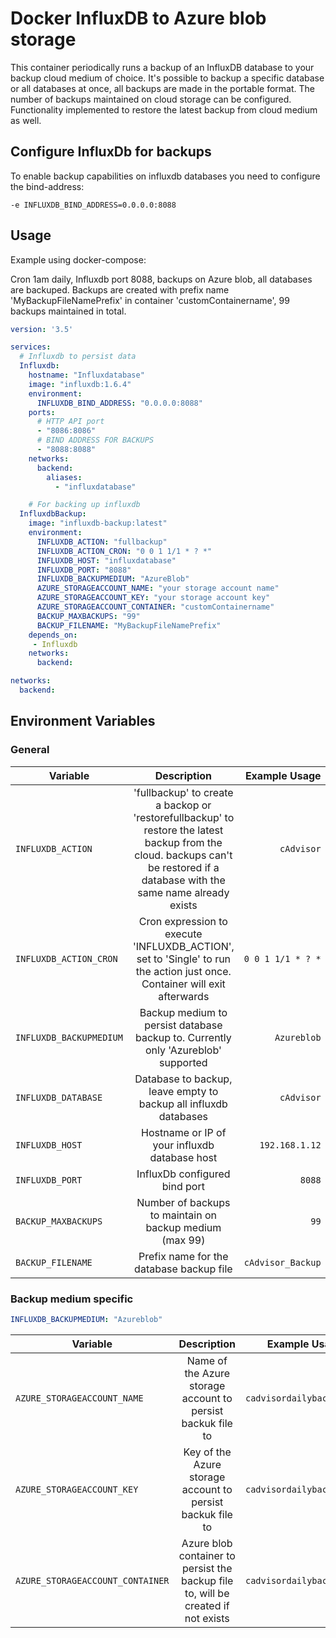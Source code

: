 # Docker InfluxDB to Azure blob storage  

This container periodically runs a backup of an InfluxDB database to your backup cloud medium of choice.
It's possible to backup a specific database or all databases at once, all backups are made in the portable format. 
The number of backups maintained on cloud storage can be configured.
Functionality implemented to restore the latest backup from cloud medium as well.

## Configure InfluxDb for backups
To enable backup capabilities on influxdb databases you need to configure the bind-address:
```
-e INFLUXDB_BIND_ADDRESS=0.0.0.0:8088 
```

## Usage
Example using docker-compose:

Cron 1am daily, Influxdb port 8088, backups on Azure blob, all databases are backuped. Backups are created with prefix name 'MyBackupFileNamePrefix' in container 'customContainername', 99 backups maintained in total.

```yaml
version: '3.5'

services:
  # Influxdb to persist data
  Influxdb:
    hostname: "Influxdatabase"
    image: "influxdb:1.6.4"
    environment:
      INFLUXDB_BIND_ADDRESS: "0.0.0.0:8088"
    ports:
      # HTTP API port
      - "8086:8086"
      # BIND ADDRESS FOR BACKUPS  
      - "8088:8088"
    networks:      
      backend:
        aliases:
          - "influxdatabase"

    # For backing up influxdb
  InfluxdbBackup:
    image: "influxdb-backup:latest"
    environment:
      INFLUXDB_ACTION: "fullbackup"
      INFLUXDB_ACTION_CRON: "0 0 1 1/1 * ? *"
      INFLUXDB_HOST: "influxdatabase"
      INFLUXDB_PORT: "8088"
      INFLUXDB_BACKUPMEDIUM: "AzureBlob"
      AZURE_STORAGEACCOUNT_NAME: "your storage account name"
      AZURE_STORAGEACCOUNT_KEY: "your storage account key"
      AZURE_STORAGEACCOUNT_CONTAINER: "customContainername"
      BACKUP_MAXBACKUPS: "99"
      BACKUP_FILENAME: "MyBackupFileNamePrefix"
    depends_on: 
     - Influxdb
    networks:
      backend:

networks:
  backend:
```


## Environment Variables

### General

| Variable        | Description      | Example Usage  | Default   | Optional?  |
| --------------- |:---------------:| -----:| -----:| --------:|
| `INFLUXDB_ACTION` | 'fullbackup' to create a backop or 'restorefullbackup' to restore the latest backup from the cloud. backups can't be restored if a database with the same name already exists  | `cAdvisor` | None   | No |
| `INFLUXDB_ACTION_CRON`  | Cron expression to execute 'INFLUXDB_ACTION', set to 'Single' to run the action just once. Container will exit afterwards | `0 0 1 1/1 * ? *` | None | No |
| `INFLUXDB_BACKUPMEDIUM` | Backup medium to persist database backup to. Currently only 'Azureblob' supported  | `Azureblob` | None | No |
| `INFLUXDB_DATABASE`    | Database to backup, leave empty to backup all influxdb databases  | `cAdvisor` | None  | Yes |
| `INFLUXDB_HOST`   |  Hostname or IP of your influxdb database host |  `192.168.1.12` | None   | No |
| `INFLUXDB_PORT`   | InfluxDb configured bind port | `8088`   | None   | No |
| `BACKUP_MAXBACKUPS` | Number of backups to maintain on backup medium (max 99)  | `99` | `1`   | Yes |
| `BACKUP_FILENAME` | Prefix name for the database backup file | `cAdvisor_Backup` | `influxdbbackup`   | Yes |

### Backup medium specific
```yaml
INFLUXDB_BACKUPMEDIUM: "Azureblob"
```
| Variable        | Description      | Example Usage  | Default   | Optional?  |
| --------------- |:---------------:| -----:| -----:| --------:|
| `AZURE_STORAGEACCOUNT_NAME` | Name of the Azure storage account to persist backuk file to | `cadvisordailybackup` | None   | No |
| `AZURE_STORAGEACCOUNT_KEY` | Key of the Azure storage account to persist backuk file to  | `cadvisordailybackup` | `ATl4/zpmrhWFboH03n6/SP7x0/PytiGdArpgqKP7xwR3vWvTnz/x6zG1rPyNGsqfL0b0bw==`   | No |
| `AZURE_STORAGEACCOUNT_CONTAINER` | Azure blob container to persist the backup file to, will be created if not exists  | `cadvisordailybackup` | `influxdbbackup`   | Yes |

